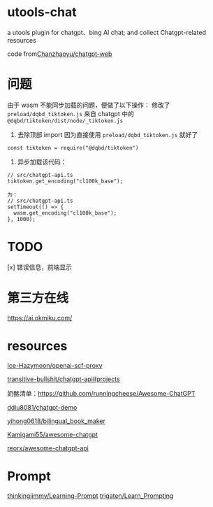 # utools-chat

a utools plugin for chatgpt、bing AI chat; and collect Chatgpt-related resources

code from[Chanzhaoyu/chatgpt-web](https://github.com/chanzhaoyu/chatgpt-web.git)

# 问题

由于 wasm 不能同步加载的问题，便做了以下操作：
修改了 `preload/dqbd_tiktoken.js` 来自 chatgpt 中的`@dqbd/tiktoken/dist/node/_tiktoken.js`

1. 去除顶部 import
   因为直接使用 `preload/dqbd_tiktoken.js` 就好了

```
const tiktoken = require("@dqbd/tiktoken")
```

1. 异步加载该代码：

```
// src/chatgpt-api.ts
tiktoken.get_encoding("cl100k_base");

为：
// src/chatgpt-api.ts
setTimeout(() => {
  wasm.get_encoding("cl100k_base");
}, 1000);
```

# TODO

[x] 错误信息，前端显示

# 第三方在线

https://ai.okmiku.com/

# resources

[Ice-Hazymoon/openai-scf-proxy](https://github.com/Ice-Hazymoon/openai-scf-proxy)

[transitive-bullshit/chatgpt-api#projects](https://github.com/transitive-bullshit/chatgpt-api#projects)

奶酪清单：https://github.com/runningcheese/Awesome-ChatGPT

[ddiu8081/chatgpt-demo](https://github.com/ddiu8081/chatgpt-demo)

[yihong0618/bilingual_book_maker](https://github.com/yihong0618/bilingual_book_maker)

[Kamigami55/awesome-chatgpt](https://github.com/Kamigami55/awesome-chatgpt)

[reorx/awesome-chatgpt-api](https://github.com/reorx/awesome-chatgpt-api)

# Prompt

[thinkingjimmy/Learning-Prompt](https://github.com/thinkingjimmy/Learning-Prompt)
[trigaten/Learn_Prompting](https://github.com/trigaten/Learn_Prompting)
